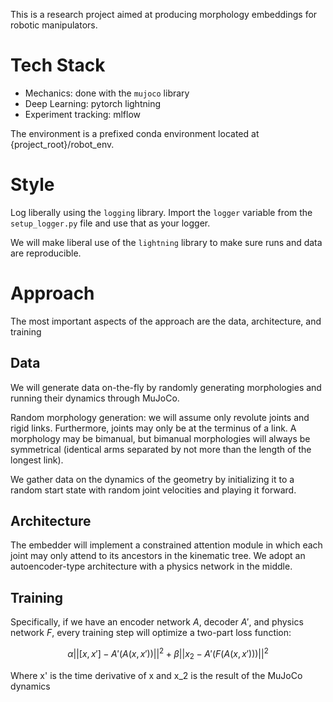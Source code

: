This is a research project aimed at producing morphology embeddings for robotic manipulators.

# Tech Stack
- Mechanics: done with the `mujoco` library
- Deep Learning: pytorch lightning
- Experiment tracking: mlflow

The environment is a prefixed conda environment located at {project_root}/robot_env.

# Style
Log liberally using the `logging` library. Import the `logger` variable from the `setup_logger.py` file and use that as your logger.

We will make liberal use of the `lightning` library to make sure runs and data are reproducible.

# Approach
The most important aspects of the approach are the data, architecture, and training

## Data
We will generate data on-the-fly by randomly generating morphologies and running their dynamics through MuJoCo.

Random morphology generation: we will assume only revolute joints and rigid links. Furthermore, joints may only be at the terminus of a link. A morphology may be bimanual, but bimanual morphologies will always be symmetrical (identical arms separated by not more than the length of the longest link).

We gather data on the dynamics of the geometry by initializing it to a random start state with random joint velocities and playing it forward.

## Architecture
The embedder will implement a constrained attention module in which each joint may only attend to its ancestors in the kinematic tree. We adopt an autoencoder-type architecture with a physics network in the middle. 

## Training
Specifically, if we have an encoder network $A$, decoder $A'$, and physics network $F$, every training step will optimize a two-part loss function:

$$\alpha ||[x, x'] - A'(A(x, x'))||^2 + \beta ||x_2 - A'(F(A(x, x')))||^2$$

Where x' is the time derivative of x and x_2 is the result of the MuJoCo dynamics